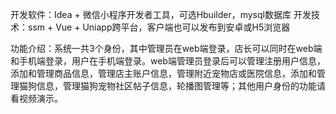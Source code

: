 开发软件：Idea + 微信小程序开发者工具，可选Hbuilder，mysql数据库
开发技术：ssm + Vue + Uniapp跨平台，客户端也可以发布到安卓或H5浏览器

功能介绍：系统一共3个身份，其中管理员在web端登录，店长可以同时在web端和手机端登录，用户在手机端登录。web端管理员登录后可以管理注册用户信息，添加和管理商品信息，管理店主账户信息，管理附近宠物店或医院信息，添加和管理猫狗信息，管理猫狗宠物社区帖子信息，轮播图管理等；其他用户身份的功能请看视频演示。
